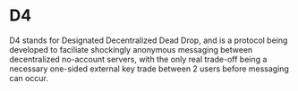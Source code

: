 # D4
D4 stands for Designated Decentralized Dead Drop, and is a protocol being developed to faciliate shockingly anonymous messaging between decentralized no-account servers, with the only real trade-off being a necessary one-sided external key trade between 2 users before messaging can occur.

